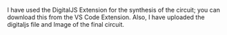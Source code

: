 I have used the DigitalJS Extension for the synthesis of the circuit; you can download this from the VS Code Extension.
Also, I have uploaded the digitaljs file and Image of the final circuit.

